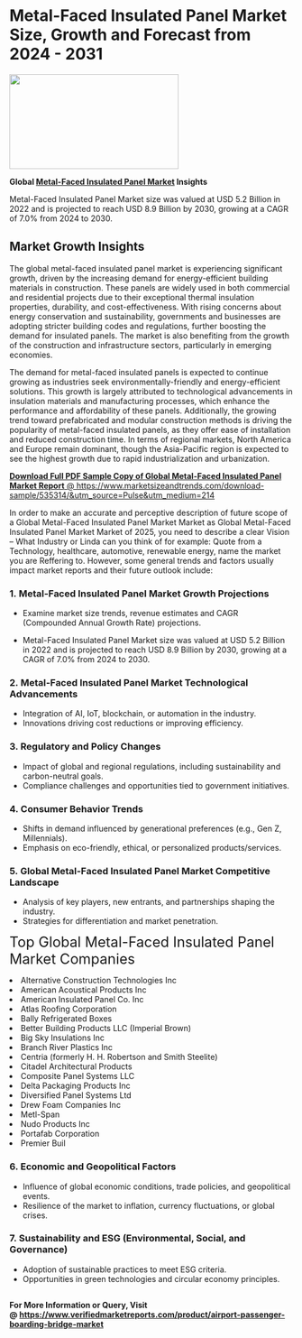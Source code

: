 <H1>Metal-Faced Insulated Panel Market Size, Growth and Forecast from 2024 - 2031</H1><img class="aligncenter size-medium wp-image-584254" src="https://thirdeyenews.in/wp-content/uploads/2024/09/Global-Market-Research-300x168.jpeg" alt="" width="300" height="168" /><p><strong>Global&nbsp;<a href="https://www.marketsizeandtrends.com/download-sample/535314/&amp;utm_source=Pulse&amp;utm_medium=214">Metal-Faced Insulated Panel Market</a> Insights</strong></p><p>Metal-Faced Insulated Panel Market size was valued at USD 5.2 Billion in 2022 and is projected to reach USD 8.9 Billion by 2030, growing at a CAGR of 7.0% from 2024 to 2030.</p><p><h2>Market Growth Insights</h2> <p>The global metal-faced insulated panel market is experiencing significant growth, driven by the increasing demand for energy-efficient building materials in construction. These panels are widely used in both commercial and residential projects due to their exceptional thermal insulation properties, durability, and cost-effectiveness. With rising concerns about energy conservation and sustainability, governments and businesses are adopting stricter building codes and regulations, further boosting the demand for insulated panels. The market is also benefiting from the growth of the construction and infrastructure sectors, particularly in emerging economies.</p> <p><a href="#"></a></p> <p>The demand for metal-faced insulated panels is expected to continue growing as industries seek environmentally-friendly and energy-efficient solutions. This growth is largely attributed to technological advancements in insulation materials and manufacturing processes, which enhance the performance and affordability of these panels. Additionally, the growing trend toward prefabricated and modular construction methods is driving the popularity of metal-faced insulated panels, as they offer ease of installation and reduced construction time. In terms of regional markets, North America and Europe remain dominant, though the Asia-Pacific region is expected to see the highest growth due to rapid industrialization and urbanization.</p> <p><a href="#"></p><p><span class=""><strong>Download Full PDF Sample Copy of Global Metal-Faced Insulated Panel Market Report</strong> @ <a href="https://www.marketsizeandtrends.com/download-sample/535314/&amp;utm_source=Pulse&amp;utm_medium=214" target="_blank">https://www.marketsizeandtrends.com/download-sample/535314/&amp;utm_source=Pulse&amp;utm_medium=214</a></span></p><p>In order to make an accurate and perceptive description of future scope of a Global&nbsp;Metal-Faced Insulated Panel Market Market as Global&nbsp;Metal-Faced Insulated Panel Market Market of 2025, you need to describe a clear Vision &ndash; What Industry or Linda can you think of for example: Quote from a Technology, healthcare, automotive, renewable energy, name the market you are Reffering to. However, some general trends and factors usually impact market reports and their future outlook include:</p><h3>1.&nbsp;<strong>Metal-Faced Insulated Panel Market Growth Projections</strong></h3><ul><li>Examine market size trends, revenue estimates and CAGR (Compounded Annual Growth Rate) projections.</li><li><p>Metal-Faced Insulated Panel Market size was valued at USD 5.2 Billion in 2022 and is projected to reach USD 8.9 Billion by 2030, growing at a CAGR of 7.0% from 2024 to 2030.</p></li></ul><h3>2.&nbsp;<strong>Metal-Faced Insulated Panel Market Technological Advancements</strong></h3><ul><li>Integration of AI, IoT, blockchain, or automation in the industry.</li><li>Innovations driving cost reductions or improving efficiency.</li></ul><h3>3.&nbsp;<strong>Regulatory and Policy Changes</strong></h3><ul><li>Impact of global and regional regulations, including sustainability and carbon-neutral goals.</li><li>Compliance challenges and opportunities tied to government initiatives.</li></ul><h3>4.&nbsp;<strong>Consumer Behavior Trends</strong></h3><ul><li>Shifts in demand influenced by generational preferences (e.g., Gen Z, Millennials).</li><li>Emphasis on eco-friendly, ethical, or personalized products/services.</li></ul><h3>5.&nbsp;<strong>Global Metal-Faced Insulated Panel Market Competitive Landscape</strong></h3><ul><li>Analysis of key players, new entrants, and partnerships shaping the industry.</li><li>Strategies for differentiation and market penetration.</li></ul><p data-pm-slice="1 1 []"><span style="color: inherit; font-family: inherit; font-size: 25px;">Top Global Metal-Faced Insulated Panel Market Companies</span></p><div class="" data-test-id=""><p><li>Alternative Construction Technologies Inc</li><li> American Acoustical Products Inc</li><li> American Insulated Panel Co. Inc</li><li> Atlas Roofing Corporation</li><li> Bally Refrigerated Boxes</li><li> Better Building Products LLC (Imperial Brown)</li><li> Big Sky Insulations Inc</li><li> Branch River Plastics Inc</li><li> Centria (formerly H. H. Robertson and Smith Steelite)</li><li> Citadel Architectural Products</li><li> Composite Panel Systems LLC</li><li> Delta Packaging Products Inc</li><li> Diversified Panel Systems Ltd</li><li> Drew Foam Companies Inc</li><li> Metl-Span</li><li> Nudo Products Inc</li><li> Portafab Corporation</li><li> Premier Buil</li></p></div><h3>6.&nbsp;<strong>Economic and Geopolitical Factors</strong></h3><ul><li>Influence of global economic conditions, trade policies, and geopolitical events.</li><li>Resilience of the market to inflation, currency fluctuations, or global crises.</li></ul><h3>7.&nbsp;<strong>Sustainability and ESG (Environmental, Social, and Governance)</strong></h3><ul><li>Adoption of sustainable practices to meet ESG criteria.</li><li>Opportunities in green technologies and circular economy principles.</li></ul><h2><strong style="font-size: 14px;">For More Information or Query, Visit @&nbsp;</strong><a style="background-color: #ffffff; font-size: 14px;" href="https://www.marketsizeandtrends.com/report/metal-faced-insulated-panel-market/" target="_blank">https://www.verifiedmarketreports.com/product/airport-passenger-boarding-bridge-market</a></h2>

